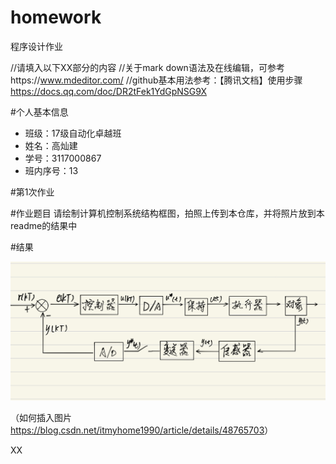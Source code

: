 # homework
程序设计作业

//请填入以下XX部分的内容
//关于mark down语法及在线编辑，可参考https://www.mdeditor.com/
//github基本用法参考：【腾讯文档】使用步骤
https://docs.qq.com/doc/DR2tFek1YdGpNSG9X

#个人基本信息

  - 班级：17级自动化卓越班
  - 姓名：高灿建
  - 学号：3117000867
  - 班内序号：13

#第1次作业

#作业题目
请绘制计算机控制系统结构框图，拍照上传到本仓库，并将照片放到本readme的结果中

#结果

![](https://github.com/Gaogao-G/first/blob/master/new/picture.png)

（如何插入图片<https://blog.csdn.net/itmyhome1990/article/details/48765703>）

XX
